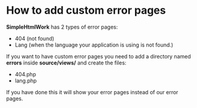 # How to add custom error pages

**SimpleHtmlWork** has 2 types of error pages:

* 404 (not found)
* Lang (when the language your application is using is not found.)

If you want to have custom error pages you need to add a directory named **errors** inside **source/views/** and create the files:

* 404.php 
* lang.php

If you have done this it will show your error pages instead of our error pages.
